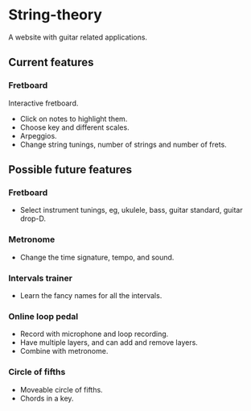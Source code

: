 # String-theory
A website with guitar related applications.

## Current features
### Fretboard
Interactive fretboard.
- Click on notes to highlight them.
- Choose key and different scales.
- Arpeggios.
- Change string tunings, number of strings and number of frets.

## Possible future features
### Fretboard
- Select instrument tunings, eg, ukulele, bass, guitar standard, guitar drop-D.

### Metronome
- Change the time signature, tempo, and sound.

### Intervals trainer
- Learn the fancy names for all the intervals.

### Online loop pedal
- Record with microphone and loop recording.
- Have multiple layers, and can add and remove layers.
- Combine with metronome.

### Circle of fifths
- Moveable circle of fifths.
- Chords in a key.
